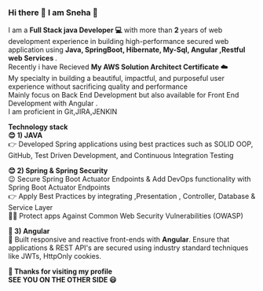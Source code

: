 ### Hi there  👋  I am Sneha :raising_hand: 
I am a <b> Full Stack java Developer :computer:</b> with more than <b>2 </b>years of web development experience in building high-performance  secured web application using <b> Java, SpringBoot, Hibernate, My-Sql, Angular ,Restful web Services </b>.<br>
Recently i have Recieved <b>My AWS Solution Architect Certificate 
:cloud: </b><br>
My specialty in building a beautiful, impactful, and purposeful user experience without sacrificing quality and performance <br>
Mainly focus on Back End Development but also available for Front End Development with Angular . <br>I am proficient in Git,JIRA,JENKIN

<b>  Technology stack </b><br>
<b> :blush: 1) JAVA</b><br>
:point_right: Developed Spring applications using best practices such as SOLID OOP, GitHub, Test Driven Development, and Continuous Integration Testing<br>

<b> :blush: 2) Spring & Spring Security </b><br>
:wink: Secure Spring Boot Actuator Endpoints & Add DevOps functionality with Spring Boot Actuator Endpoints<br>
:point_right: Apply Best Practices by integrating ,Presentation , Controller, Database & Service Layer<br>
:ok_woman: Protect apps Against Common Web Security Vulnerabilities (OWASP) <br>



<b>  🔭 3) Angular </b><br>
:information_desk_person: Built responsive and reactive front-ends with <b>Angular</b>. Ensure that applications & REST API's are secured using industry standard techniques like JWTs, HttpOnly cookies.

<b> :pray: Thanks for visiting my profile <br>
  SEE YOU ON THE OTHER SIDE :smiley:  </b>

<!--
**JAgOneill/JAgOneill** is a ✨ _special_ ✨ repository because its `README.md` (this file) appears on your GitHub profile.

- 🔭 I’m currently working on ...
- 🌱 I’m currently learning ...
- 👯 I’m looking to collaborate on ...
- 🤔 I’m looking for help with ...
- 💬 Ask me about ...
- 📫 How to reach me: ...
- 😄 Pronouns: ...
- ⚡ Fun fact: ...
-->

